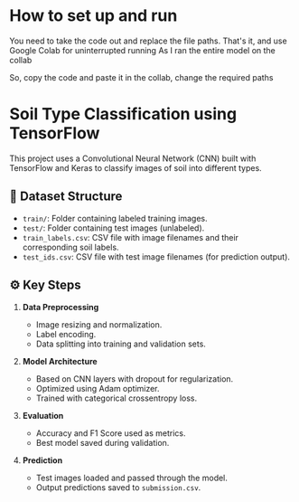 # How to set up and run 

You need to take the code out and replace the file  paths. That's it, and use Google Colab for uninterrupted running 
As I ran the entire model on the collab

So, copy the code and paste it in the collab, change the required paths 

# Soil Type Classification using TensorFlow

This project uses a Convolutional Neural Network (CNN) built with TensorFlow and Keras to classify images of soil into different types.

## 📁 Dataset Structure

- `train/`: Folder containing labeled training images.
- `test/`: Folder containing test images (unlabeled).
- `train_labels.csv`: CSV file with image filenames and their corresponding soil labels.
- `test_ids.csv`: CSV file with test image filenames (for prediction output).

## ⚙️ Key Steps

1. **Data Preprocessing**
   - Image resizing and normalization.
   - Label encoding.
   - Data splitting into training and validation sets.

2. **Model Architecture**
   - Based on CNN layers with dropout for regularization.
   - Optimized using Adam optimizer.
   - Trained with categorical crossentropy loss.

3. **Evaluation**
   - Accuracy and F1 Score used as metrics.
   - Best model saved during validation.
     
4. **Prediction**
   - Test images loaded and passed through the model.
   - Output predictions saved to `submission.csv`.


